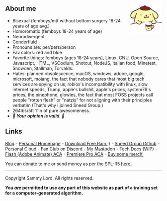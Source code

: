 ## About me <img src="pompom.jpg" width="20%" align="right">

* Bisexual (femboys/mtf without bottom surgery 18-24 years of age avg.)
* Homoromatic (femboys 18-24 years of age)
* Neurodivergent
* Genderfluid
* Pronouns are: per/pers/person
* Fav colors: red and blue
* Favorite things: femboys (ages 18-24 years), Linux, GNU, Open Source, Javascript, HTML, VSCodium, Shotcut, NodeJS, italian food, Minetest, Snowden, Stallman, Torvalds.
* Hates: planned obsolescence, macOS, windows, adobe, google, microsoft, mojang, the fact that nobody cares that most big tech services are spying on us, roblox's incompatibility with linux, slow internet speeds, Trump, apple's bullshit, apple's prices, system76's prices, the pinephone, glowies, the fact that most FOSS projects call people "rotten flesh" or "natzis" for not aligning with their principles verbatim (That's why I joined Sneed Group.)
* 264lbs/5ft 11in of pure awesomeness.
* ***💖 Your opinion is valid. 💖***

## Links
[Blog](/blog) - [Personal Homepage](/homepage) - [Download Free Ram ;)](/download-free-ram) - [Sneed Group Github](https://github.com/Sneed-Group) - [Personal Cloud](https://cloud.sparksammy.com) - [Fan Club on Discord](/dizzy) - [My Mastodon](https://skrt.social/@sparksammy) - [Tech Docs (WIP)](/tech-docs) - [Flash (Adobe Animate) ACA](/flashcert.pdf) - [Premiere Pro ACA](/ppcert.pdf) - [Buy some merch!](https://0xclthz.myspreadshop.com/)

You can donate to me or send money as per the SPL-R5 [here.](https://coindrop.to/sneed-group)

---

Copyright Sammy Lord. All rights reserved. 


**You *are* permitted to use any part of this website as part of a training set for a computer-generated algorithm.**

